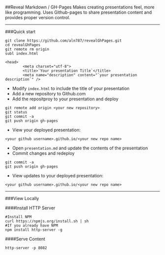 ##Reveal Markdown / GH-Pages
Makes creating presentations feel, more like programming.  Uses Github-pages to share presentation content and provides proper version control.

-----------

###Quick start
```
git clone https://github.com/aln787/revealGhPages.git
cd revealGhPages
git remote rm origin
subl index.html
```

```
<head>
        <meta charset="utf-8">
        <title>`Your presentation Title`</title>
        <meta name="description" content="`your presentation description`" />
```
- Modify `index.html` to include the title of your presentation
- Add a new repository to Github.com
- Add the repositproy to your presentation and deploy

```
git remote add origin <your new repository>
git status
git commit -a
git push origin gh-pages
```
- View your deployed presentation: 

```
<your github username>.github.io/<your new repo name>
```

- Open `presentation.md` and update the contents of the presentation
- Commit changes and redeploy

```
git commit -a
git push origin gh-pages
```

- View updates to your deployed presentation: 

```
<your github username>.github.io/<your new repo name>
```

----------

###View Locally

####Install HTTP Server
```
#Install NPM
curl https://npmjs.org/install.sh | sh
#If you already have NPM
npm install http-server -g
```

####Serve Content
```
http-server -p 8082
```

